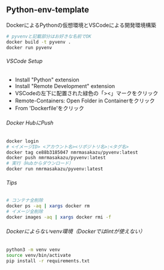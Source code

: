 ## Python-env-template

DockerによるPythonの仮想環境とVSCodeによる開発環境構築

```bash
# pyvenvと記載部分はお好きな名前でOK
docker build -t pyvenv .
docker run pyvenv
```

###### VSCode Setup

- Install "Python" extension
- Install "Remote Development" extension
- VSCodeの左下に配置された緑色の「><」マークをクリック
- Remote-Containers: Open Folder in Containerをクリック
- From 'Dockerfile'をクリック

###### Docker HubにPush

```bash
docker login
# <イメージID> <アカウント名><リポジトリ名>:<タグ名>
docker tag ce88b3185047 nmrmasakazu/pyvenv:latest
docker push nmrmasakazu/pyvenv:latest
# 実行（Hubからダウンロード）
docker run nmrmasakazu/pyvenv:latest
```

###### Tips

```bash
# コンテナ全削除
docker ps -aq | xargs docker rm
# イメージ全削除
docker images -aq | xargs docker rmi -f
```

###### Dockerによらないvenv環境（Dockerではlintが使えない）

```bash
python3 -m venv venv
source venv/bin/activate
pip install -r requirements.txt
```

